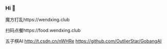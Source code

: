 ### Hi 👋
魔方打乱https://wendxing.club

扫码点餐https://food.wendxing.club

五子棋AI http://t.csdn.cn/nWHRe
https://github.com/OutlierStar/GobangAI
<!--
**OutlierStar/OutlierStar** is a ✨ _special_ ✨ repository because its `README.md` (this file) appears on your GitHub profile.

Here are some ideas to get you started:

- 🔭 I’m currently working on ...
- 🌱 I’m currently learning ...
- 👯 I’m looking to collaborate on ...
- 🤔 I’m looking for help with ...
- 💬 Ask me about ...
- 📫 How to reach me: ...
- 😄 Pronouns: ...
- ⚡ Fun fact: ...
-->
